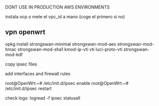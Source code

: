 



DONT USE IN PRODUCTION AWS ENVIRONMENTS


instala ocp o mete el vpc_id a mano (coge el primero si no)





vpn openwrt
-----------------------------

opkg install strongswan-minimal strongswan-mod-aes strongswan-mod-hmac strongswan-mod-sha1  kmod-ip-vti vti luci-proto-vti strongswan-mod-kdf


copy ipsec files

add interfaces and firewall rules


root@OpenWrt:~# /etc/init.d/ipsec enable
root@OpenWrt:~# /etc/init.d/ipsec restart





check logs:
  logread -f
  ipsec statusall


